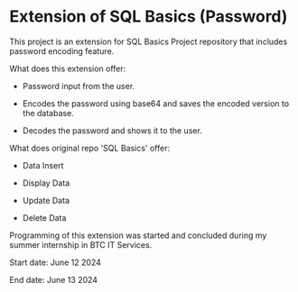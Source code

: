 ﻿# Extension of SQL Basics (Password)

This project is an extension for SQL Basics Project repository that includes password encoding feature.



What does this extension offer:

  - Password input from the user.
  
  - Encodes the password using base64 and saves the encoded version to the database.
  
  - Decodes the password and shows it to the user.
  



What does original repo 'SQL Basics' offer: 

  - Data Insert
  
  - Display Data
  
  - Update Data
  
  - Delete Data
  



Programming of this extension was started and concluded during my summer internship in BTC IT Services. 

Start date: June 12 2024 

End date: June 13 2024
 
